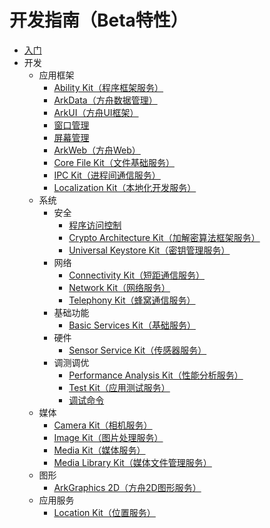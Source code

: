 # 开发指南（Beta特性）

- [入门](cj-start/README_zh.md)
- 开发
    - 应用框架
        - [Ability Kit（程序框架服务）](application-models/README_zh.md)
        - [ArkData（方舟数据管理）](database/README_zh.md)
        - [ArkUI（方舟UI框架）](arkui-cj/README_zh.md)
        - [窗口管理](windowmanager/README_zh.md)
        - [屏幕管理](displaymanager/README_zh.md)
        - [ArkWeb（方舟Web）](web/README_zh.md)
        - [Core File Kit（文件基础服务）](file-management/README_zh.md)
        - [IPC Kit（进程间通信服务）](ipc/README_zh.md)
        - [Localization Kit（本地化开发服务）](internationalization/README_zh.md)
    - 系统
        - 安全
            - [程序访问控制](security/AccessToken/README_zh.md)
            - [Crypto Architecture Kit（加解密算法框架服务）](security/CryptoArchitectureKit/README_zh.md)
            - [Universal Keystore Kit（密钥管理服务）](security/UniversalKeystoreKit/README_zh.md)
        - 网络
            - [Connectivity Kit（短距通信服务）](connectivity/README_zh.md)
            - [Network Kit（网络服务）](network/README_zh.md)
            - [Telephony Kit（蜂窝通信服务）](telephony/README_zh.md)
        - 基础功能
            - [Basic Services Kit（基础服务）](basic-services/README_zh.md)
        - 硬件
            - [Sensor Service Kit（传感器服务）](device/sensor/README_zh.md)
        - 调测调优
            - [Performance Analysis Kit（性能分析服务）](dfx/README_zh.md)
            - [Test Kit（应用测试服务）](application-test/README_zh.md)
            - [调试命令](tools/README_zh.md)
    - 媒体
        - [Camera Kit（相机服务）](media/camera/README_zh.md)
        - [Image Kit（图片处理服务）](media/image/README_zh.md)
        - [Media Kit（媒体服务）](media/media/README_zh.md)
        - [Media Library Kit（媒体文件管理服务）](media/medialibrary/README_zh.md)
    - 图形
        - [ArkGraphics 2D（方舟2D图形服务）](graphics/README_zh.md)
    - 应用服务
        - [Location Kit（位置服务）](location/README_zh.md)